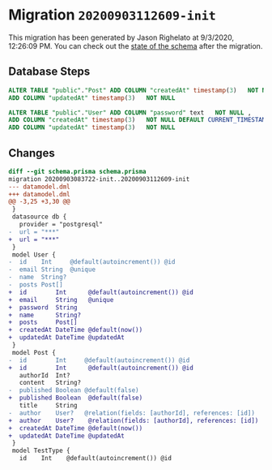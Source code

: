 # Migration `20200903112609-init`

This migration has been generated by Jason Righelato at 9/3/2020, 12:26:09 PM.
You can check out the [state of the schema](./schema.prisma) after the migration.

## Database Steps

```sql
ALTER TABLE "public"."Post" ADD COLUMN "createdAt" timestamp(3)   NOT NULL DEFAULT CURRENT_TIMESTAMP,
ADD COLUMN "updatedAt" timestamp(3)   NOT NULL 

ALTER TABLE "public"."User" ADD COLUMN "password" text   NOT NULL ,
ADD COLUMN "createdAt" timestamp(3)   NOT NULL DEFAULT CURRENT_TIMESTAMP,
ADD COLUMN "updatedAt" timestamp(3)   NOT NULL 
```

## Changes

```diff
diff --git schema.prisma schema.prisma
migration 20200903083722-init..20200903112609-init
--- datamodel.dml
+++ datamodel.dml
@@ -3,25 +3,30 @@
 }
 datasource db {
   provider = "postgresql"
-  url = "***"
+  url = "***"
 }
 model User {
-  id    Int     @default(autoincrement()) @id
-  email String  @unique
-  name  String?
-  posts Post[]
+  id        Int      @default(autoincrement()) @id
+  email     String   @unique
+  password  String
+  name      String?
+  posts     Post[]
+  createdAt DateTime @default(now())
+  updatedAt DateTime @updatedAt
 }
 model Post {
-  id        Int     @default(autoincrement()) @id
+  id        Int      @default(autoincrement()) @id
   authorId  Int?
   content   String?
-  published Boolean @default(false)
+  published Boolean  @default(false)
   title     String
-  author    User?   @relation(fields: [authorId], references: [id])
+  author    User?    @relation(fields: [authorId], references: [id])
+  createdAt DateTime @default(now())
+  updatedAt DateTime @updatedAt
 }
 model TestType {
   id    Int    @default(autoincrement()) @id
```


